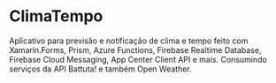 # ClimaTempo

Aplicativo para previsão e notificação de clima e tempo feito com Xamarin.Forms, Prism, Azure Functions, Firebase Realtime Database, Firebase 
Cloud Messaging, App Center Client API e mais.
Consumindo serviços da API Battuta! e também Open Weather.
